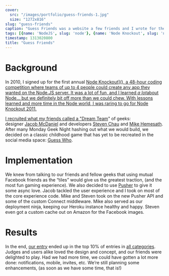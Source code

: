 ```yaml
---
cover:
  src: "/images/portfolio/guess-friends-1.jpg"
  size: "1272x816"
slug: "guess-friends"
caption: "Guess Friends was a website a few friends and I wrote for the first Node Knockout"
tags: [{name: 'NodeJS', slug: 'node'}, {name: 'Node Knockout', slug: 'node-knockout'}]
timestamp: 1313020800
title: "Guess Friends"
---
```


# Background

In 2010, I signed up for the first annual <a href="http://www.nodeknockout.com/">Node Knockout](), a 48-hour coding competition where teams of up to 4 people could create any app they wanted on the Node.JS server. It was a lot of fun, and I learned <em>a lot</em>about Node… but we definitely bit off more than we could chew. With lessons learned and more time in the Node world, I was raring to go for Node Knockout 2011.

I recruited what my friends called a "[Dream Team](http://www.twitter.com/clintandrewhall/status/107130172192473088)" of geeks: designer [Jacob McDaniel](http://www.twitter.com/designbyjm) and developers [Steven Chau](http://www.twitter.com/whereisciao) and [Mike Hemesath](http://www.twitter.com/codegrappler). After many Monday Geek Night hashing out what we would build, we decided on a classic childhood game that has yet to be recreated in the social media space: [Guess Who](http://www.hasbro.com/games/en_US/guess-who/).

# Implementation

We knew from talking to our friends and fellow geeks that using mutual Facebook friends as the “tiles” would give us the greatest traction, (and the most fun gaming experience). We also decided to use [Pusher](http://www.pusher.com/) to give it some async love. Jacob tackled the user experience and I took on most of the core experience code. Mike and Steven took on the new Pusher API and some of the custom Connect middleware. Mike also served as our deployment ninja, keeping our Heroku instance healthy and happy. Steven even got a custom cache out on Amazon for the Facebook images.

# Results

In the end, [our entry](http://nodeknockout.com/teams/kansas-city-geek-nig) ended up in the top 10% of entries in [all categories](http://nodeknockout.com/entries). Judges and users alike loved the design and concept, and our friends were delighted to play. Had we had more time, we could have gotten a lot more done: notifications, mobile, invites, etc. We’re still planning some enhancements, (as soon as we have some time, that is!)
